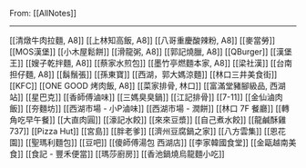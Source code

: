 From:  [[AllNotes]]

---

[[清燉牛肉拉麵, A8]]
[[上林知高飯, A8]]
[[八哥重慶酸辣粉, A8]]
[[麥當勞]]
[[MOS漢堡]]
[[小木屋鬆餅]]
[[滑龍粥, A8]]
[[郭記燒臘, A8]]
[[QBurger]]
[[漢堡王]]
[[嫂子乾拌麵, A8]]
[[蔡家水煎包]]
[[墨竹亭燃麵本家, A8]]
[[梁社漢]]
[[台南担仔麵, A8]]
[[鬍鬚張]]
[[孫東寶]]
[[西湖，郭大媽涼麵]]
[[林口三井美食街]]
[[KFC]]
[[ONE GOOD 烤肉飯, A8]]
[[菜家排骨, 林口]]
[[富滿堂豬腳級品, 西湖站]]
[[星巴克]]
[[香師傅滷味]]
[[三媽臭臭鍋]]
[[江記排骨]]
[[7-11]]
[[金仙滷肉飯]]
[[夯麵坊]]
[[西湖市場 - 小P滷味]]
[[西湖市場 - 潤餅]]
[[林口 7F 餐廳]]
[[轉角吃早午餐]]
[[大直肉圓]]
[[濠記水餃]]
[[來來豆漿]]
[[自己煮水餃]]
[[龍鹹酥雞737]]
[[Pizza Hut]]
[[宮島]]
[[胖老爹]]
[[濟州豆腐鍋之家]]
[[八方雲集]]
[[恩花園]]
[[聖瑪利麵包]]
[[豆吧]]
[[傻師傅湯包 西湖店]]
[[李家韓國食堂]]
[[金甌越南美食]]
[[食記 - 豐禾便當]]
[[瑪莎廚房]]
[[香池鍋燒烏龍麵小吃]]
